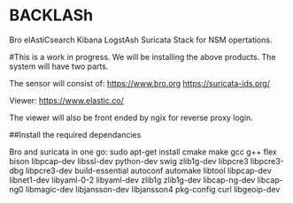 # BACKLASh
Bro elAstiCsearch Kibana LogstAsh Suricata Stack for NSM opertations. 

#This is a work in progress. 
We will be installing the above products. 
The system will have two parts. 

The sensor will consist of:
https://www.bro.org
https://suricata-ids.org/

Viewer: 
https://www.elastic.co/

The viewer will also be front ended by ngix for reverse proxy login. 

##Install the required dependancies

Bro and suricata in one go: 
sudo apt-get install cmake make gcc g++ flex bison libpcap-dev libssl-dev python-dev swig zlib1g-dev libpcre3 libpcre3-dbg libpcre3-dev build-essential autoconf automake libtool libpcap-dev libnet1-dev libyaml-0-2 libyaml-dev zlib1g zlib1g-dev libcap-ng-dev libcap-ng0  libmagic-dev libjansson-dev libjansson4 pkg-config curl libgeoip-dev



